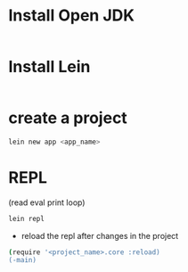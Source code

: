# Install Open JDK 

```sh

```

# Install Lein


```sh


```


# create a project

```sh
lein new app <app_name>

```

# REPL
(read eval print loop)

```sh
lein repl
```

- reload the repl after changes in the project 
```sh
(require '<project_name>.core :reload)
(-main)
```